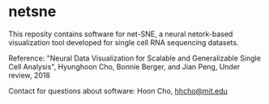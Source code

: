 # netsne

This reposity contains software for net-SNE,
a neural netork-based visualization tool developed for
single cell RNA sequencing datasets.

Reference:
"Neural Data Visualization for Scalable and Generalizable Single Cell Analysis",
Hyunghoon Cho, Bonnie Berger, and Jian Peng,
Under review, 2018
  
Contact for questions about software:
Hoon Cho, hhcho@mit.edu
